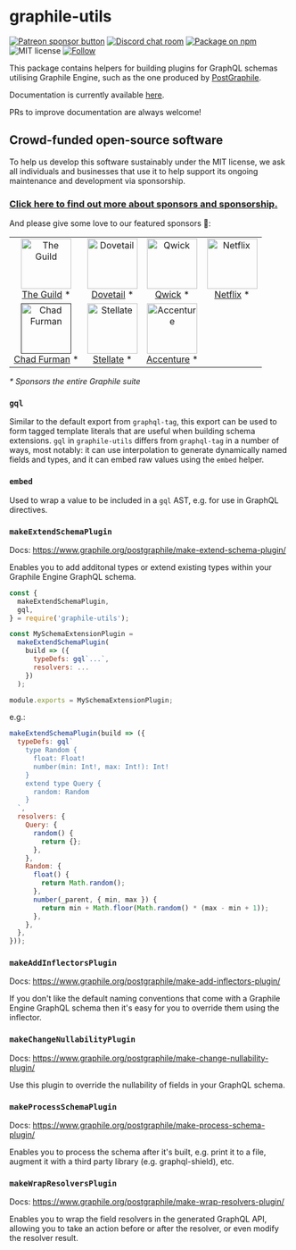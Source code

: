 # graphile-utils

<span class="badge-patreon"><a href="https://patreon.com/benjie" title="Support Graphile development on Patreon"><img src="https://img.shields.io/badge/sponsor-via%20Patreon-orange.svg" alt="Patreon sponsor button" /></a></span>
[![Discord chat room](https://img.shields.io/discord/489127045289476126.svg)](http://discord.gg/graphile)
[![Package on npm](https://img.shields.io/npm/v/graphile-utils.svg?style=flat)](https://www.npmjs.com/package/graphile-utils)
![MIT license](https://img.shields.io/npm/l/graphile-utils.svg)
[![Follow](https://img.shields.io/badge/twitter-@GraphileHQ-blue.svg)](https://twitter.com/GraphileHQ)

This package contains helpers for building plugins for GraphQL schemas
utilising Graphile Engine, such as the one produced by
[PostGraphile](https://graphile.org/postgraphile).

Documentation is currently available
[here](https://graphile.org/postgraphile/extending/).

PRs to improve documentation are always welcome!

<!-- SPONSORS_BEGIN -->

## Crowd-funded open-source software

To help us develop this software sustainably under the MIT license, we ask
all individuals and businesses that use it to help support its ongoing
maintenance and development via sponsorship.

### [Click here to find out more about sponsors and sponsorship.](https://www.graphile.org/sponsor/)

And please give some love to our featured sponsors 🤩:

<table><tr>
<td align="center"><a href="https://www.the-guild.dev/"><img src="https://graphile.org/images/sponsors/theguild.png" width="90" height="90" alt="The Guild" /><br />The Guild</a> *</td>
<td align="center"><a href="https://dovetailapp.com/"><img src="https://graphile.org/images/sponsors/dovetail.png" width="90" height="90" alt="Dovetail" /><br />Dovetail</a> *</td>
<td align="center"><a href="https://qwick.com/"><img src="https://graphile.org/images/sponsors/qwick.png" width="90" height="90" alt="Qwick" /><br />Qwick</a> *</td>
<td align="center"><a href="https://www.netflix.com/"><img src="https://graphile.org/images/sponsors/Netflix.png" width="90" height="90" alt="Netflix" /><br />Netflix</a> *</td>
</tr><tr>
<td align="center"><a href=""><img src="https://graphile.org/images/sponsors/chadf.png" width="90" height="90" alt="Chad Furman" /><br />Chad Furman</a> *</td>
<td align="center"><a href="https://stellate.co/"><img src="https://graphile.org/images/sponsors/Stellate.png" width="90" height="90" alt="Stellate" /><br />Stellate</a> *</td>
<td align="center"><a href="https://www.accenture.com/"><img src="https://graphile.org/images/sponsors/accenture.svg" width="90" height="90" alt="Accenture" /><br />Accenture</a> *</td>
</tr></table>

<em>\* Sponsors the entire Graphile suite</em>

<!-- SPONSORS_END -->

### `gql`

Similar to the default export from `graphql-tag`, this export can be used to
form tagged template literals that are useful when building schema
extensions. `gql` in `graphile-utils` differs from `graphql-tag` in a number
of ways, most notably: it can use interpolation to generate dynamically named
fields and types, and it can embed raw values using the `embed` helper.

### `embed`

Used to wrap a value to be included in a `gql` AST, e.g. for use in GraphQL
directives.

### `makeExtendSchemaPlugin`

Docs: https://www.graphile.org/postgraphile/make-extend-schema-plugin/

Enables you to add additonal types or extend existing types within your
Graphile Engine GraphQL schema.

```js
const {
  makeExtendSchemaPlugin,
  gql,
} = require('graphile-utils');

const MySchemaExtensionPlugin =
  makeExtendSchemaPlugin(
    build => ({
      typeDefs: gql`...`,
      resolvers: ...
    })
  );

module.exports = MySchemaExtensionPlugin;
```

e.g.:

```js
makeExtendSchemaPlugin(build => ({
  typeDefs: gql`
    type Random {
      float: Float!
      number(min: Int!, max: Int!): Int!
    }
    extend type Query {
      random: Random
    }
  `,
  resolvers: {
    Query: {
      random() {
        return {};
      },
    },
    Random: {
      float() {
        return Math.random();
      },
      number(_parent, { min, max }) {
        return min + Math.floor(Math.random() * (max - min + 1));
      },
    },
  },
}));
```

### `makeAddInflectorsPlugin`

Docs: https://www.graphile.org/postgraphile/make-add-inflectors-plugin/

If you don't like the default naming conventions that come with a Graphile
Engine GraphQL schema then it's easy for you to override them using the
inflector.

### `makeChangeNullabilityPlugin`

Docs: https://www.graphile.org/postgraphile/make-change-nullability-plugin/

Use this plugin to override the nullability of fields in your GraphQL schema.

### `makeProcessSchemaPlugin`

Docs: https://www.graphile.org/postgraphile/make-process-schema-plugin/

Enables you to process the schema after it's built, e.g. print it to a file,
augment it with a third party library (e.g. graphql-shield), etc.

### `makeWrapResolversPlugin`

Docs: https://www.graphile.org/postgraphile/make-wrap-resolvers-plugin/

Enables you to wrap the field resolvers in the generated GraphQL API,
allowing you to take an action before or after the resolver, or even modify
the resolver result.
